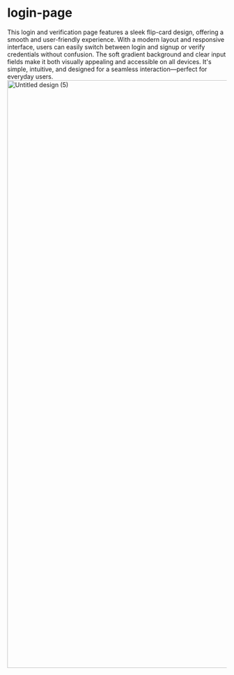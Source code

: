 # login-page

This login and verification page features a sleek flip-card design, offering a smooth and user-friendly experience. With a modern layout and responsive interface, users can easily switch between login and signup or verify credentials without confusion. The soft gradient background and clear input fields make it both visually appealing and accessible on all devices. It's simple, intuitive, and designed for a seamless interaction—perfect for everyday users.
<img width="1080" height="1350" alt="Untitled design (5)" src="https://github.com/user-attachments/assets/b8337ad0-29c0-4069-b15d-080894162a61" />
